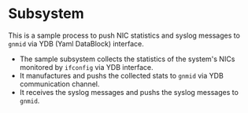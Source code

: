 # Subsystem

This is a sample process to push NIC statistics and syslog messages to `gnmid` via YDB (Yaml DataBlock) interface.

- The sample subsystem collects the statistics of the system's NICs monitored by `ifconfig` via YDB interface.
- It manufactures and pushs the collected stats to `gnmid` via YDB communication channel.
- It receives the syslog messages and pushs the syslog messages to `gnmid`.
